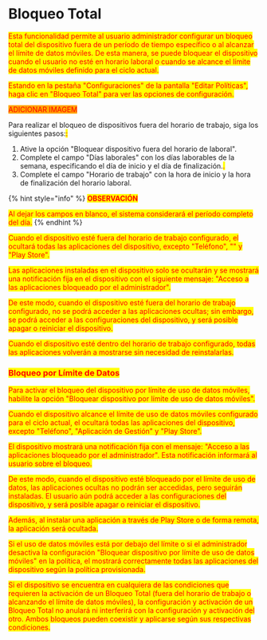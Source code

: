 # Bloqueo Total

<mark style="color:red;">Esta funcionalidad permite al usuario administrador configurar un bloqueo total del dispositivo fuera de un período de tiempo específico o al alcanzar el límite de datos móviles. De esta manera, se puede bloquear el dispositivo cuando el usuario no esté en horario laboral o cuando se alcance el límite de datos móviles definido para el ciclo actual.</mark>

<mark style="color:red;">Estando en la pestaña "Configuraciones" de la pantalla "Editar Políticas", haga clic en "Bloqueo Total" para ver las opciones de configuración.</mark>

<mark style="color:red;background-color:orange;">ADICIONAR IMAGEM</mark>

&#x20;Para realizar el bloqueo de dispositivos fuera del horario de trabajo, siga los siguientes pasos:<mark style="color:red;">:</mark>

1. Ative la opción "Bloquear dispositivo fuera del horario de laboral".
2. Complete el campo "Días laborales" con los días laborables de la semana, especificando el día de inicio y el día de finalización.<mark style="color:red;">.</mark>
3. Complete el campo "Horario de trabajo" con la hora de inicio y la hora de finalización del horario laboral.

{% hint style="info" %}
<mark style="color:red;">**OBSERVACIÓN**</mark>

<mark style="color:red;">Al dejar los campos en blanco, el sistema considerará el período completo del día.</mark>
{% endhint %}

<mark style="color:red;">Cuando el dispositivo esté fuera del horario de trabajo configurado, el ocultará todas las aplicaciones del dispositivo, excepto "Teléfono", "" y "Play Store".</mark>

<mark style="color:red;">Las aplicaciones instaladas en el dispositivo solo se ocultarán y se mostrará una notificación fija en el dispositivo con el siguiente mensaje: "Acceso a las aplicaciones bloqueado por el administrador".</mark>

<mark style="color:red;">De este modo, cuando el dispositivo esté fuera del horario de trabajo configurado, no se podrá acceder a las aplicaciones ocultas; sin embargo, se podrá acceder a las configuraciones del dispositivo, y será posible apagar o reiniciar el dispositivo.</mark>

<mark style="color:red;">Cuando el dispositivo esté dentro del horario de trabajo configurado, todas las aplicaciones volverán a mostrarse sin necesidad de reinstalarlas.</mark>

### <mark style="color:red;">**Bloqueo por Límite de Datos**</mark>

&#x20;<mark style="color:red;">Para activar el bloqueo del dispositivo por límite de uso de datos móviles, habilite la opción "Bloquear dispositivo por límite de uso de datos móviles".</mark>

<mark style="color:red;">Cuando el dispositivo alcance el límite de uso de datos móviles configurado para el ciclo actual, el ocultará todas las aplicaciones del dispositivo, excepto "Teléfono", "Aplicación de Gestión" y "Play Store".</mark>

<mark style="color:red;">El dispositivo mostrará una notificación fija con el mensaje: "Acceso a las aplicaciones bloqueado por el administrador". Esta notificación informará al usuario sobre el bloqueo.</mark>

<mark style="color:red;">De este modo, cuando el dispositivo esté bloqueado por el límite de uso de datos, las aplicaciones ocultas no podrán ser accedidas, pero seguirán instaladas. El usuario aún podrá acceder a las configuraciones del dispositivo, y será posible apagar o reiniciar el dispositivo.</mark>

<mark style="color:red;">Además, al instalar una aplicación a través de Play Store o de forma remota, la aplicación será ocultada.</mark>

<mark style="color:red;">Si el uso de datos móviles está por debajo del límite o si el administrador desactiva la configuración "Bloquear dispositivo por límite de uso de datos móviles" en la política, el mostrará correctamente todas las aplicaciones del dispositivo según la política provisionada.</mark>

<mark style="color:red;">Si el dispositivo se encuentra en cualquiera de las condiciones que requieren la activación de un Bloqueo Total (fuera del horario de trabajo o alcanzando el límite de datos móviles), la configuración y activación de un Bloqueo Total no anulará ni interferirá con la configuración y activación del otro. Ambos bloqueos pueden coexistir y aplicarse según sus respectivas condiciones.</mark>
